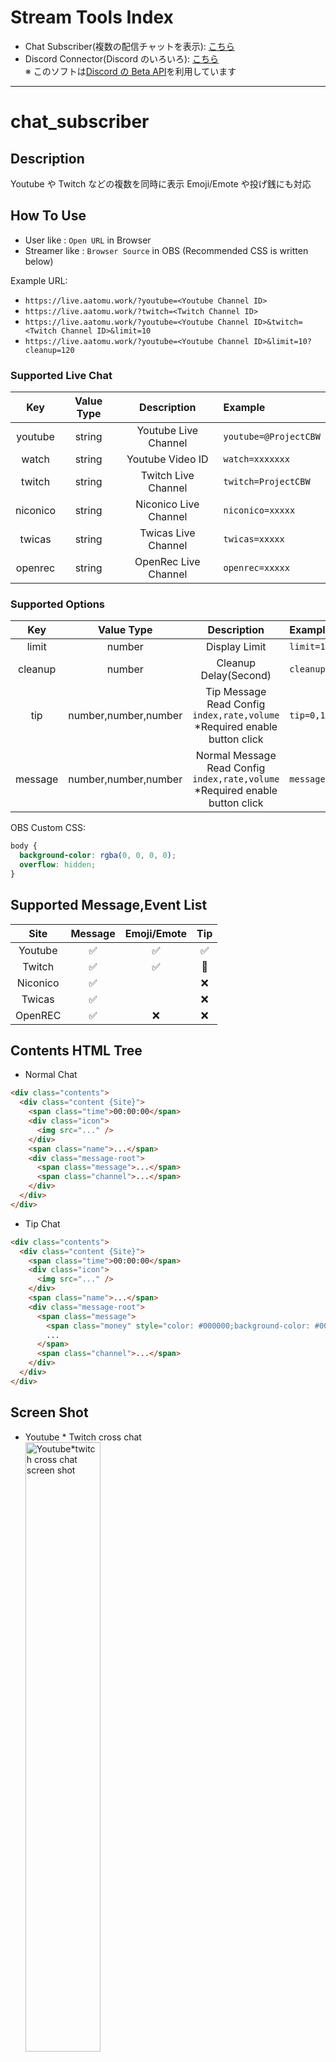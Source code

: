 # Stream Tools Index

- Chat Subscriber(複数の配信チャットを表示): [こちら](#chat_subscriber)
- Discord Connector(Discord のいろいろ): [こちら](#discord_connector)<br>
  ※ このソフトは[Discord の Beta API](https://discord.com/developers/docs/topics/rpc)を利用しています

---

# chat_subscriber

## Description

Youtube や Twitch などの複数を同時に表示 Emoji/Emote や投げ銭にも対応

## How To Use

- User like : `Open URL` in Browser
- Streamer like : `Browser Source` in OBS (Recommended CSS is written below)

Example URL:

- `https://live.aatomu.work/?youtube=<Youtube Channel ID>`
- `https://live.aatomu.work/?twitch=<Twitch Channel ID>`
- `https://live.aatomu.work/?youtube=<Youtube Channel ID>&twitch=<Twitch Channel ID>&limit=10`
- `https://live.aatomu.work/?youtube=<Youtube Channel ID>&limit=10?cleanup=120`

### Supported Live Chat

|   Key    | Value Type |      Description      | Example               |
| :------: | :--------: | :-------------------: | :-------------------- |
| youtube  |   string   | Youtube Live Channel  | `youtube=@ProjectCBW` |
|  watch   |   string   |   Youtube Video ID    | `watch=xxxxxxx`       |
|  twitch  |   string   |  Twitch Live Channel  | `twitch=ProjectCBW`   |
| niconico |   string   | Niconico Live Channel | `niconico=xxxxx`      |
|  twicas  |   string   |  Twicas Live Channel  | `twicas=xxxxx`        |
| openrec  |   string   | OpenRec Live Channel  | `openrec=xxxxx`       |

### Supported Options

|   Key   |      Value Type      |                                     Description                                     | Example         | Default |
| :-----: | :------------------: | :---------------------------------------------------------------------------------: | :-------------- | :-----: |
|  limit  |        number        |                                    Display Limit                                    | `limit=10`      |   20    |
| cleanup |        number        |                                Cleanup Delay(Second)                                | `cleanup=10`    |         |
|   tip   | number,number,number |  Tip Message Read Config<br>`index,rate,volume`<br>\*Required enable button click   | `tip=0,1,1`     |         |
| message | number,number,number | Normal Message Read Config<br>`index,rate,volume`<br>\*Required enable button click | `message=0,1,1` |         |

OBS Custom CSS:

```css
body {
  background-color: rgba(0, 0, 0, 0);
  overflow: hidden;
}
```

## Supported Message,Event List

|   Site   |      Message       |    Emoji/Emote     |         Tip          |
| :------: | :----------------: | :----------------: | :------------------: |
| Youtube  | :white_check_mark: | :white_check_mark: |  :white_check_mark:  |
|  Twitch  | :white_check_mark: | :white_check_mark: | :small_red_triangle: |
| Niconico | :white_check_mark: |                    |         :x:          |
|  Twicas  | :white_check_mark: |                    |         :x:          |
| OpenREC  | :white_check_mark: |        :x:         |         :x:          |

## Contents HTML Tree

- Normal Chat

```html
<div class="contents">
  <div class="content {Site}">
    <span class="time">00:00:00</span>
    <div class="icon">
      <img src="..." />
    </div>
    <span class="name">...</span>
    <div class="message-root">
      <span class="message">...</span>
      <span class="channel">...</span>
    </div>
  </div>
</div>
```

- Tip Chat

```html
<div class="contents">
  <div class="content {Site}">
    <span class="time">00:00:00</span>
    <div class="icon">
      <img src="..." />
    </div>
    <span class="name">...</span>
    <div class="message-root">
      <span class="message">
        <span class="money" style="color: #000000;background-color: #000000;">$0.00</span>
        ...
      </span>
      <span class="channel">...</span>
    </div>
  </div>
</div>
```

## Screen Shot

- Youtube * Twitch cross chat<br>
  <img src="./images/youtube-twitch.png" style="width: 50%;" alt="Youtube*twitch cross chat screen shot">
- Twitch multi chat<br>
  <img src="./images/multi-twitch.png" style="width: 50%;" alt="Twitch multi chat screen shot">

## Credit

※ クレジット表記をしていただけると開発者が喜びます。<br>
例: `Chat Subscriber(https://github.com/aatomu/chat_subscriber/#chat_subscriber) を利用しています`

### Developers

|                      Name                       |                        Products                         |
| :---------------------------------------------: | :-----------------------------------------------------: |
|  [aatomu(@aatomu)](https://x.com/aatomu21263)   | Front: `HTML,Javascript,CSS`<br>Background:`Typescript` |
|  [らる(@rarula)](https://twitter.com/rarula_)   |          Background: `Typescript(Refactoring)`          |
| [椛野りあ(@KuoN_aLia)](https://x.com/KuoN_aLia) |                  Front: `CSS(Design)`                   |

### Special Thanks

|                          Name                           |                Products                |
| :-----------------------------------------------------: | :------------------------------------: |
|   [ProjectCBW(@ProjectCBW)](https://x.com/ProjectCBW)   |        Youtube/Twitch live test        |
|                  Project CBW Listeners                  | Message view test, Design layout check |
| [しぐりむん(@shiglimnn)](https://twitter.com/shiglimnn) |         Multi Twitch live test         |

---

# discord_connector

## Description

- Discord の VC を移動しても自動で追いかけるように
- VC の名前を表示する,Discord ニトロの装飾を表示
- Advanced: Discord の Text を表示する
- Advanced: Discord のプロフィールをカスタマイズする

## How To Use

### 初回設定

1. [DiscordConnector-Win64.exe](https://github.com/aatomu/chat_subscriber/blob/main/discord-connector/build/DiscordConnector-Win64.exe) を開く<br>
   Raw の 2 つ右のアイコン 📥 をクリックしダウンロード(以下`DiscordConnector`)<br>
   <img src="./images/download-DiscordConnector.png" style="width: 70%;" alt="download DiscordConnector"><br>
   デスクトップ等に`DiscordConnector`をファイルを移動する<br>
   `DiscordConnector`をダブルクリックし起動する(この際 ファイアウォールを許可する)
2. [Discord Develop Applications](https://discord.com/developers/applications) を開く
3. `New Applications`をクリックする<br>
   <img src="./images/create-application.png" style="width: 90%;" alt="create discord application"><br>
   `Name`に`Connector`と入力する<br>
   利用規約に同意し`Create`する<br>
   <img src="./images/set-application-name.png" style="width: 35%;" alt="set application name"><br>
4. `https://live.aatomu.work/discord/?id=➀&secret=➁`<br>
   上記をコピーし メモ帳などに貼り付ける
5. サイドバーの`Oauth2`をクリックする<br>
   <img src="./images/application-oauth2.png" style="width: 90%;" alt="select OAuth2"><br>
6. `Client ID`を`Copy`を押し ➀ を書き換える
7. `Client Secret`のところの`Reset Secret`を押し<br>
   **(※この際 2FA が入る場合があります)**<br>
   表示された`Copy`を押し ➁ を書き換える
8. `Redirects`の`Add Redirects`を押し<br>
   `https://live.aatomu.work`を入力した後<br>
   `Save Changes`する
9. 書き換え終わった URL を`OBSのブラウザソース`の URL に設定する<br>
   **(※配信をしない人は飛ばしてください)**
10. Discord に表示される認証で`認証`を押す

#### Advanced: Text Channel を表示

1. 上記で作成したリンクのあとに`&channel=<ChannelID>`を追加し開くだけ

#### Advanced: プロフィールを書き換える

1.  サイドバーの`Rich Presence`を開き<br>
    `Add Image(s)`で画像を追加,名前を設定し<br>
    `Save Changes`する<br>
    <img src="./images/application-assets.png" style="width: 70%;" alt="select Rich Presence"><br>
2.  [activity.json](https://github.com/aatomu/chat_subscriber/blob/main/discord-connector/build/activity.json) をダウンロード<br>
    `DiscordConnector` と同じところに置く<br>
    中身を好きなように書き換える
3.  ブラウザーでリンクを開きなおす<br>
    **※毎回 開きっぱなしにする必要があります**

### 二回目以降の起動方法

1. Discord-Connector の exe を実行する
2. OBS を起動する<br>Discord に認証画面が表示されるので、認証を押す

### 上記手順を自動化する方法

1. Discord-Connector の exe へのショートカットを作成する。
2. `Windows`+`R` を押し、出てきた画面に shell:startup と入力する
3. 開いた場所に、ショートカットを移動する。
   PC 起動時に自動的に exe が実行されるため、起動忘れがなくなります！

OBS Custom CSS:<br>
※ さらにカスタムするときはこちら [Discord CSS Generator](https://live.aatomu.work/discord-css)

```css
body {
  background-color: rgba(0, 0, 0, 0);
  overflow: hidden;
}
.channel {
  display: none;
}
```

## Contents HTML Tree

```html
<div id="errors" class="error">...</div>
<div id="root" class="root">
  <div id="channel" class="channel">XXXXXX</div>
  <div id="users" class="users">
    <div id="0000000" class="user me">
      <img class="icon" src="https://cdn.discordapp.com/avatars/...." />
      <span class="nick">....</span>
      <span class="name">....</span>
    </div>
    <div id="111111111" class="user">
      <img class="icon" src="https://cdn.discordapp.com/avatars/...." />
      <img class="decoration" src="https://cdn.discordapp.com/...." />
      <span class="nick">....</span>
      <span class="name">....</span>
    </div>
  </div>
  <div id="messages" class="messages">
    <div class="message">
      <img class="icon" src="https://cdn.discordapp.com/avatars/...." />
      <span class="nick" style="color: rgb(153, 255, 102);">....</span>
      <span class="name" style="color: rgb(153, 255, 102);">....</span>
      <time class="timestamp" datetime="2024-00-00T00:00:00.000Z">00:00</time>
      <span class="content">....</span>
    </div>
  </div>
</div>
```

## Credit

※ クレジット表記をしていただけると開発者が喜びます。<br>
例: `DiscordConnector(https://github.com/aatomu/chat_subscriber/#discord_connector) を利用しています`

### Developers

|                      Name                       |                      Products                       |
| :---------------------------------------------: | :-------------------------------------------------: |
|  [aatomu(@aatomu)](https://x.com/aatomu21263)   | Front: `HTML,Javascript,CSS`<br>Background:`Golang` |
| [椛野りあ(@KuoN_aLia)](https://x.com/KuoN_aLia) |                Front: `CSS(Design)`                 |

### Special Thanks

|                          Name                          |              Products               |
| :----------------------------------------------------: | :---------------------------------: |
| [RinProducts(@RinProducts)](https://x.com/RinProducts) | README review & Screenshot provider |
